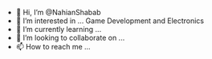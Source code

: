 - 👋 Hi, I’m @NahianShabab
- 👀 I’m interested in ... Game Development and Electronics
- 🌱 I’m currently learning ...
- 💞️ I’m looking to collaborate on ...
- 📫 How to reach me ...

<!---
NahianShabab/NahianShabab is a ✨ special ✨ repository because its `README.md` (this file) appears on your GitHub profile.
You can click the Preview link to take a look at your changes.
--->
